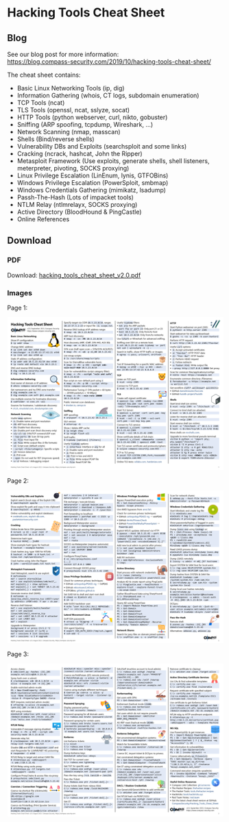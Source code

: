 # Hacking Tools Cheat Sheet

## Blog

See our blog post for more information: <br>
https://blog.compass-security.com/2019/10/hacking-tools-cheat-sheet/

The cheat sheet contains:
- Basic Linux Networking Tools (ip, dig)
- Information Gathering (whois, CT logs, subdomain enumeration)
- TCP Tools (ncat)
- TLS Tools (openssl, ncat, sslyze, socat)
- HTTP Tools (python webserver, curl, nikto, gobuster)
- Sniffing (ARP spoofing, tcpdump, Wireshark, …)
- Network Scanning (nmap, masscan)
- Shells (Bind/reverse shells)
- Vulnerability DBs and Exploits (searchsploit and some links)
- Cracking (ncrack, hashcat, John the Ripper)
- Metasploit Framework (Use exploits, generate shells, shell listeners, meterpreter, pivoting, SOCKS proxying)
- Linux Privilege Escalation (LinEnum, lynis, GTFOBins)
- Windows Privilege Escalation (PowerSploit, smbmap)
- Windows Credentials Gathering (mimikatz, lsadump)
- Passh-The-Hash (Lots of impacket tools)
- NTLM Relay (ntlmrelayx, SOCKS proxying)
- Active Directory (BloodHound & PingCastle)
- Online References

## Download

### PDF

Download: [hacking_tools_cheat_sheet_v2.0.pdf](https://github.com/CompassSecurity/Hacking_Tools_Cheat_Sheet/raw/master/hacking_tools_cheat_sheet_v2.0.pdf)

### Images

Page 1:

![Hacking Tools Cheat Sheet Page 1](https://raw.githubusercontent.com/CompassSecurity/Hacking_Tools_Cheat_Sheet/master/hacking_tools_cheat_sheet_v2.0-0.png)

Page 2:

![Hacking Tools Cheat Sheet Page 2](https://raw.githubusercontent.com/CompassSecurity/Hacking_Tools_Cheat_Sheet/master/hacking_tools_cheat_sheet_v2.0-1.png)

Page 3:

![Hacking Tools Cheat Sheet Page 2](https://raw.githubusercontent.com/CompassSecurity/Hacking_Tools_Cheat_Sheet/master/hacking_tools_cheat_sheet_v2.0-2.png)
